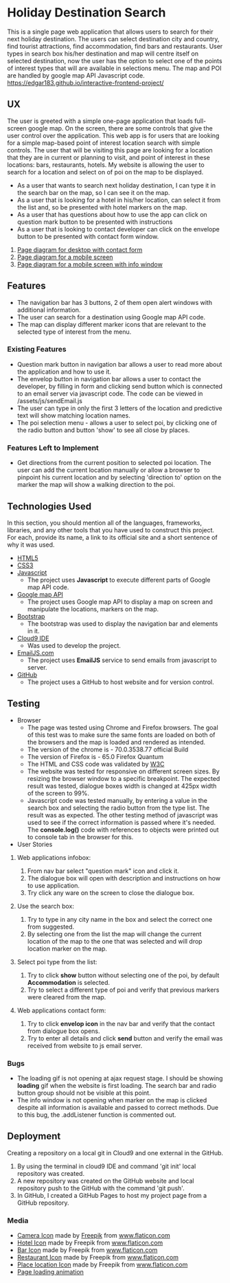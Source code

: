 # Holiday Destination Search

This is a single page web application that allows users to search for their next holiday destination. The users can select destination city and country, find tourist attractions, find accommodation, find bars and restaurants.
User types in search box his/her destination and map will centre itself on selected destination, now the user has the option to select one of the points of interest types that will are available in selections menu.
The map and POI are handled by google map API Javascript code.
https://edgar183.github.io/interactive-frontend-project/

 
## UX
The user is greeted with a simple one-page application that loads full-screen google map. On the screen, there are some controls that give the user control over the application. 
This web app is for users that are looking for a simple map-based point of interest location search with simple controls. The user that will be visiting this page are looking for a location that they are in current or planning to visit, and point of interest in these locations: bars, restaurants, hotels. 
My website is allowing the user to search for a location and select on of poi on the map to be displayed. 
- As a user that wants to search next holiday destination, I can type it in the search bar on the map, so I can see it on the map. 
- As a user that is looking for a hotel in his/her location, can select it from the list and, so be presented with hotel markers on the map. 
- As a user that has questions about how to use the app can click on question mark button to be presented with instructions
- As a user that is looking to contact developer can click on the envelope button to be presented with contact form window.
1. [Page diagram for desktop with contact form](https://drive.google.com/file/d/1JXIxv_3XZnUhJalH98xmYdrWT7AXXtd7/view?usp=sharing)
1. [Page diagram for a mobile screen](https://drive.google.com/file/d/1s-sJAWFJ-aJIVUzhd_uWK8dNJ9txexeU/view?usp=sharing)
1. [Page diagram for a mobile screen with info window](https://drive.google.com/file/d/1FDAlIl7U5pFOgEJ8Ssd9Dm8q3iDfgjUx/view?usp=sharing)

## Features
- The navigation bar has 3 buttons, 2 of them open alert windows with additional information.
- The user can search for a destination using Google map API code.
- The map can display different marker icons that are relevant to the selected type of interest from the menu.  

### Existing Features
- Question mark button in navigation bar allows a user to read more about the application and how to use it.
- The envelop button in navigation bar allows a user to contact the developer, by filling in form and clicking send button which is connected to an email server via javascript code. The code can be viewed in /assets/js/sendEmail.js
- The user can type in only the first 3 letters of the location and predictive text will show matching location names.
- The poi selection menu - allows a user to select poi, by clicking one of the radio button and button 'show' to see all close by places. 

### Features Left to Implement
- Get directions from the current position to selected poi location. The user can add the current location manually or allow a browser to pinpoint his current location and by selecting 'direction to' option on the marker the map will show a walking direction to the poi.  

## Technologies Used

In this section, you should mention all of the languages, frameworks, libraries, and any other tools that you have used to construct this project. For each, provide its name, a link to its official site and a short sentence of why it was used.
- [HTML5](https://developer.mozilla.org/en-US/docs/Web/Guide/HTML/HTML5) 
- [CSS3](https://developer.mozilla.org/en-US/docs/Web/CSS)
- [Javascript](https://developer.mozilla.org/en-US/docs/Web/JavaScript)
    - The project uses **Javascript** to execute different parts of Google map API code.
- [Google map API](https://cloud.google.com/maps-platform/)
    - The project uses Google map API to display a map on screen and manipulate the locations, markers on the map.
- [Bootstrap](http://getbootstrap.com/docs/3.3/)
    - The bootstrap was used to display the navigation bar and elements in it.
- [Cloud9 IDE](https://aws.amazon.com/cloud9/)
    - Was used to develop the project.
- [EmailJS.com](https://www.emailjs.com/)
    - The project uses **EmailJS** service to send emails from javascript to server. 
- [GitHub](https://github.com)
    - The project uses a GitHub to host website and for version control. 

## Testing

- Browser
    - The page was tested using Chrome and Firefox browsers. The goal of this test was to make sure the same fonts are loaded on both of the browsers and the map is loaded and rendered as intended.
    - The version of the chrome is - 70.0.3538.77 official Build
    - The version of Firefox is - 65.0 Firefox Quantum
    - The HTML and CSS code was validated by [W3C]( http://validator.w3.org/)
    - The website was tested for responsive on different screen sizes. By resizing the browser window to a specific breakpoint. The expected result was tested, dialogue boxes width is changed at 425px width of the screen to 99%.
    - Javascript code was tested manually, by entering a value in the search box and selecting the radio button from the type list. The result was as expected. The other testing method of javascript was used to see if the correct information is passed where it's needed. The **console.log()** code with references to objects were printed out to console tab in the browser for this.  
- User Stories
1. Web applications infobox:
    1. From nav bar select "question mark" icon and click it.
    2. The dialogue box will open with description and instructions on how to use application.
    3. Try click any ware on the screen to close the dialogue box.

1. Use the search box:
    1. Try to type in any city name in the box and select the correct one from suggested.
    2. By selecting one from the list the map will change the current location of the map to the one that was selected and will drop location marker on the map.
1. Select poi type from the list:
    1. Try to click **show** button without selecting one of the poi, by default **Accommodation** is selected.
    2. Try to select a different type of poi and verify that previous markers were cleared from the map. 
1. Web applications contact form:
    1. Try to click **envelop icon** in the nav bar and verify that the contact from dialogue box opens.
    2. Try to enter all details and click **send** button and verify the email was received from website to js email server. 

### Bugs
- The loading gif is not opening at ajax request stage. I should be showing **loading** gif when the website is first loading. The search bar and radio button group should not be visible at this point. 
- The info window is not opening when marker on the map is clicked despite all information is available and passed to correct methods. Due to this bug, the .addListener function is commented out.

## Deployment
Creating a repository on a local git in Cloud9 and one external in the GitHub. 
1. By using the terminal in cloud9 IDE and command 'git init' local repository was created.
2. A new repository was created on the GitHub website and local repository push to the GitHub with the command 'git push'.
3. In GitHub, I created a GitHub Pages to host my project page from a GitHub repository.

### Media
- [Camera Icon](assets/icons/camera.png) made by [Freepik](https://www.flaticon.com/authors/freepik) from www.flaticon.com 
- [Hotel Icon](https://www.flaticon.com/authors/freepik) made by Freepik from www.flaticon.com 
- [Bar Icon](https://www.flaticon.com/authors/freepik) made by Freepik from www.flaticon.com 
- [Restaurant Icon](https://www.flaticon.com/authors/freepik) made by Freepik from www.flaticon.com 
- [Place location Icon](https://www.flaticon.com/authors/freepik) made by Freepik from www.flaticon.com 
- [Page loading animation](https://gifer.com/en/WHda) 
